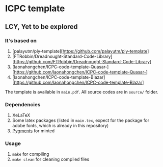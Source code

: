 # ICPC template

## LCY, Yet to be explored

### It's based on
1. [palayutm/ply-template][https://github.com/palayutm/ply-template]
2. [FTRobbin/Dreadnought-Standard-Code-Library][https://github.com/FTRobbin/Dreadnought-Standard-Code-Library]
3. [laonahongchen/ICPC-code-template-Quasar-][https://github.com/laonahongchen/ICPC-code-template-Quasar-]
4. [laonahongchen/ICPC-code-template-Blazar][https://github.com/laonahongchen/ICPC-code-template-Blazar]

The template is available in `main.pdf`.
All source codes are in `source/` folder.

### Dependencies
1. XeLaTeX
2. Some latex packages (listed in `main.tex`, expect for the package for adobe fonts, which is already in this repository)
3. [Pygments](https://pygments.org/) for minted

### Usage

1. `make` for compiling
2. `make clean` for cleaning compiled files
